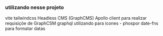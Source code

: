 ### utilizando nesse projeto 

vite 
tailwindcss
Headless CMS (GraphCMS)
Apollo client para realizar requisiçõe de GraphCSM
graphql
utilizando para icones - phospor
date-fns para formatar datas
